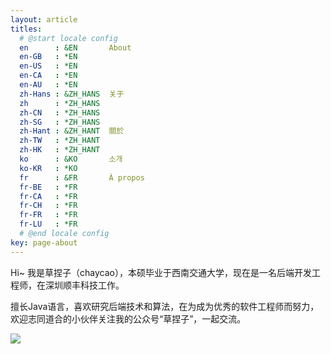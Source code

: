 ```yaml
---
layout: article
titles:
  # @start locale config
  en      : &EN       About
  en-GB   : *EN
  en-US   : *EN
  en-CA   : *EN
  en-AU   : *EN
  zh-Hans : &ZH_HANS  关于
  zh      : *ZH_HANS
  zh-CN   : *ZH_HANS
  zh-SG   : *ZH_HANS
  zh-Hant : &ZH_HANT  關於
  zh-TW   : *ZH_HANT
  zh-HK   : *ZH_HANT
  ko      : &KO       소개
  ko-KR   : *KO
  fr      : &FR       À propos
  fr-BE   : *FR
  fr-CA   : *FR
  fr-CH   : *FR
  fr-FR   : *FR
  fr-LU   : *FR
  # @end locale config
key: page-about
---
```


Hi~ 我是草捏子（chaycao），本硕毕业于西南交通大学，现在是一名后端开发工程师，在深圳顺丰科技工作。

擅长Java语言，喜欢研究后端技术和算法，在为成为优秀的软件工程师而努力，欢迎志同道合的小伙伴关注我的公众号“草捏子”，一起交流。

![](https://chaycao-1302020836.cos.ap-shenzhen-fsi.myqcloud.com/blog/img/wechat.png)